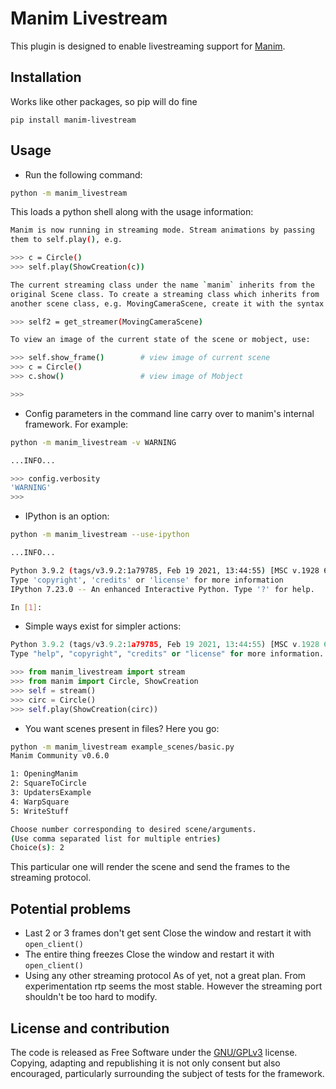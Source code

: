 # Manim Livestream

This plugin is designed to enable livestreaming support for [Manim](https://www.manim.community/). 
## Installation

Works like other packages, so pip will do fine

``` {.sourceCode .bash}
pip install manim-livestream
```


## Usage

- Run the following command:

```bash
python -m manim_livestream
```

This loads a python shell along with the usage information:

```bash
Manim is now running in streaming mode. Stream animations by passing
them to self.play(), e.g.

>>> c = Circle()
>>> self.play(ShowCreation(c))

The current streaming class under the name `manim` inherits from the
original Scene class. To create a streaming class which inherits from
another scene class, e.g. MovingCameraScene, create it with the syntax:

>>> self2 = get_streamer(MovingCameraScene)

To view an image of the current state of the scene or mobject, use:

>>> self.show_frame()        # view image of current scene
>>> c = Circle()
>>> c.show()                 # view image of Mobject

>>> 
```

- Config parameters in the command line carry over to manim's internal framework.
For example:

```bash
python -m manim_livestream -v WARNING

...INFO...

>>> config.verbosity
'WARNING'
>>>
```

- IPython is an option:

```bash
python -m manim_livestream --use-ipython

...INFO...

Python 3.9.2 (tags/v3.9.2:1a79785, Feb 19 2021, 13:44:55) [MSC v.1928 64 bit (AMD64)]
Type 'copyright', 'credits' or 'license' for more information
IPython 7.23.0 -- An enhanced Interactive Python. Type '?' for help.

In [1]:

```

- Simple ways exist for simpler actions:

```py
Python 3.9.2 (tags/v3.9.2:1a79785, Feb 19 2021, 13:44:55) [MSC v.1928 64 bit (AMD64)] on win32
Type "help", "copyright", "credits" or "license" for more information.

>>> from manim_livestream import stream
>>> from manim import Circle, ShowCreation
>>> self = stream()
>>> circ = Circle()
>>> self.play(ShowCreation(circ))
```

- You want scenes present in files? Here you go:

```bash
python -m manim_livestream example_scenes/basic.py
Manim Community v0.6.0

1: OpeningManim
2: SquareToCircle
3: UpdatersExample
4: WarpSquare
5: WriteStuff

Choose number corresponding to desired scene/arguments.
(Use comma separated list for multiple entries)
Choice(s): 2

```

This particular one will render the scene and send the frames to the streaming protocol.

## Potential problems
- Last 2 or 3 frames don't get sent
  Close the window and restart it with `open_client()`
- The entire thing freezes
  Close the window and restart it with `open_client()`
- Using any other streaming protocol
  As of yet, not a great plan. From experimentation rtp seems the most stable. However the
  streaming port shouldn't be too hard to modify.
  


## License and contribution
The code is released as Free Software under the [GNU/GPLv3](https://choosealicense.com/licenses/gpl-3.0/) license. 
Copying, adapting and republishing it is not only consent but also encouraged, particularly surrounding the subject of tests for the framework.

